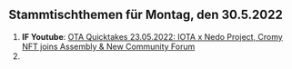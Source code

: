 ## Stammtischthemen für Montag, den 30.5.2022

1. **IF Youtube**: [OTA Quicktakes 23.05.2022: IOTA x Nedo Project, Cromy NFT joins Assembly & New Community Forum](https://www.youtube.com/watch?v=FHjkLRXlidc<)
2. 
